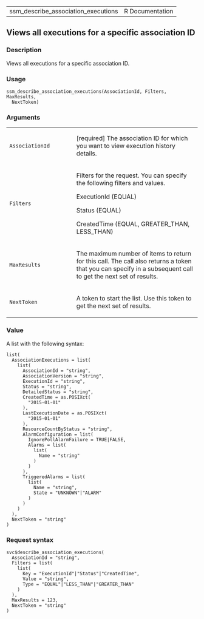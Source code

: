 <table style="width: 100%;">
<tbody>
<tr class="odd">
<td>ssm_describe_association_executions</td>
<td style="text-align: right;">R Documentation</td>
</tr>
</tbody>
</table>

## Views all executions for a specific association ID

### Description

Views all executions for a specific association ID.

### Usage

    ssm_describe_association_executions(AssociationId, Filters, MaxResults,
      NextToken)

### Arguments

<table>
<colgroup>
<col style="width: 35%" />
<col style="width: 65%" />
</colgroup>
<tbody>
<tr class="odd">
<td><code
id="ssm_describe_association_executions_:_AssociationId">AssociationId</code></td>
<td><p>[required] The association ID for which you want to view
execution history details.</p></td>
</tr>
<tr class="even">
<td><code
id="ssm_describe_association_executions_:_Filters">Filters</code></td>
<td><p>Filters for the request. You can specify the following filters
and values.</p>
<p>ExecutionId (EQUAL)</p>
<p>Status (EQUAL)</p>
<p>CreatedTime (EQUAL, GREATER_THAN, LESS_THAN)</p></td>
</tr>
<tr class="odd">
<td><code
id="ssm_describe_association_executions_:_MaxResults">MaxResults</code></td>
<td><p>The maximum number of items to return for this call. The call
also returns a token that you can specify in a subsequent call to get
the next set of results.</p></td>
</tr>
<tr class="even">
<td><code
id="ssm_describe_association_executions_:_NextToken">NextToken</code></td>
<td><p>A token to start the list. Use this token to get the next set of
results.</p></td>
</tr>
</tbody>
</table>

### Value

A list with the following syntax:

    list(
      AssociationExecutions = list(
        list(
          AssociationId = "string",
          AssociationVersion = "string",
          ExecutionId = "string",
          Status = "string",
          DetailedStatus = "string",
          CreatedTime = as.POSIXct(
            "2015-01-01"
          ),
          LastExecutionDate = as.POSIXct(
            "2015-01-01"
          ),
          ResourceCountByStatus = "string",
          AlarmConfiguration = list(
            IgnorePollAlarmFailure = TRUE|FALSE,
            Alarms = list(
              list(
                Name = "string"
              )
            )
          ),
          TriggeredAlarms = list(
            list(
              Name = "string",
              State = "UNKNOWN"|"ALARM"
            )
          )
        )
      ),
      NextToken = "string"
    )

### Request syntax

    svc$describe_association_executions(
      AssociationId = "string",
      Filters = list(
        list(
          Key = "ExecutionId"|"Status"|"CreatedTime",
          Value = "string",
          Type = "EQUAL"|"LESS_THAN"|"GREATER_THAN"
        )
      ),
      MaxResults = 123,
      NextToken = "string"
    )
